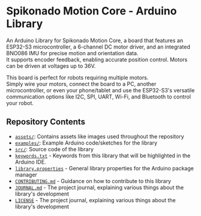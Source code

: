 # Spikonado Motion Core - Arduino Library

An Arduino Library for Spikonado Motion Core, a board that features an ESP32-S3 microcontroller, a 6-channel DC motor driver, and an integrated BNO086 IMU for precise motion and orientation data.<br>
It supports encoder feedback, enabling accurate position control. Motors can be driven at voltages up to 36V.

This board is perfect for robots requiring multiple motors.<br>
Simply wire your motors, connect the board to a PC, another microcontroller, or even your phone/tablet and use the ESP32-S3's versatile communication options like I2C, SPI, UART, Wi-Fi, and Bluetooth to control your robot.

## Repository Contents

- [`assets/`](./assets): Contains assets like images used throughout the repository
- [`examples/`](./examples): Example Arduino code/sketches for the library
- [`src/`](./src): Source code of the library
- [`keywords.txt`](./keywords.txt) - Keywords from this library that will be highlighted in the Arduino IDE.
- [`library.properties`](./library.properties) - General library properties for the Arduino package manager
- [`CONTRIBUTING.md`](./CONTRIBUTING.md) - Guidance on how to contribute to this library
- [`JOURNAL.md`](./JOURNAL.md) - The project journal, explaining various things about the library's development
- [`LICENSE`](./JOURNAL.md) - The project journal, explaining various things about the library's development

